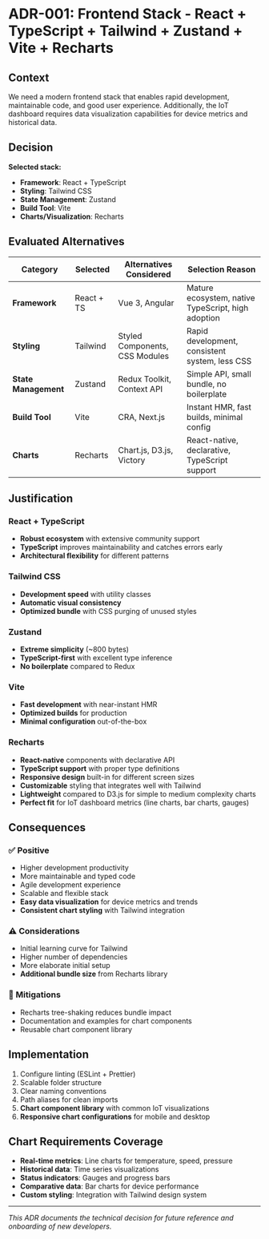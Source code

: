# ADR-001: Frontend Stack - React + TypeScript + Tailwind + Zustand + Vite + Recharts


## Context
We need a modern frontend stack that enables rapid development, maintainable code, and good user experience. Additionally, the IoT dashboard requires data visualization capabilities for device metrics and historical data.

## Decision
**Selected stack:**
- **Framework**: React + TypeScript
- **Styling**: Tailwind CSS  
- **State Management**: Zustand
- **Build Tool**: Vite
- **Charts/Visualization**: Recharts

## Evaluated Alternatives

| Category | Selected | Alternatives Considered | Selection Reason |
|-----------|--------------|---------------------------|-------------------|
| **Framework** | React + TS | Vue 3, Angular | Mature ecosystem, native TypeScript, high adoption |
| **Styling** | Tailwind | Styled Components, CSS Modules | Rapid development, consistent system, less CSS |
| **State Management** | Zustand | Redux Toolkit, Context API | Simple API, small bundle, no boilerplate |
| **Build Tool** | Vite | CRA, Next.js | Instant HMR, fast builds, minimal config |
| **Charts** | Recharts | Chart.js, D3.js, Victory | React-native, declarative, TypeScript support |

## Justification

### React + TypeScript
- **Robust ecosystem** with extensive community support
- **TypeScript** improves maintainability and catches errors early
- **Architectural flexibility** for different patterns

### Tailwind CSS
- **Development speed** with utility classes
- **Automatic visual consistency**
- **Optimized bundle** with CSS purging of unused styles

### Zustand
- **Extreme simplicity** (~800 bytes)
- **TypeScript-first** with excellent type inference
- **No boilerplate** compared to Redux

### Vite
- **Fast development** with near-instant HMR
- **Optimized builds** for production
- **Minimal configuration** out-of-the-box

### Recharts
- **React-native** components with declarative API
- **TypeScript support** with proper type definitions  
- **Responsive design** built-in for different screen sizes
- **Customizable** styling that integrates well with Tailwind
- **Lightweight** compared to D3.js for simple to medium complexity charts
- **Perfect fit** for IoT dashboard metrics (line charts, bar charts, gauges)

## Consequences

### ✅ Positive
- Higher development productivity
- More maintainable and typed code
- Agile development experience
- Scalable and flexible stack
- **Easy data visualization** for device metrics and trends
- **Consistent chart styling** with Tailwind integration

### ⚠️ Considerations
- Initial learning curve for Tailwind
- Higher number of dependencies
- More elaborate initial setup
- **Additional bundle size** from Recharts library

### 🔧 Mitigations
- Recharts tree-shaking reduces bundle impact
- Documentation and examples for chart components
- Reusable chart component library

## Implementation
1. Configure linting (ESLint + Prettier)
2. Scalable folder structure
3. Clear naming conventions
4. Path aliases for clean imports
5. **Chart component library** with common IoT visualizations
6. **Responsive chart configurations** for mobile and desktop

## Chart Requirements Coverage
- **Real-time metrics**: Line charts for temperature, speed, pressure
- **Historical data**: Time series visualizations
- **Status indicators**: Gauges and progress bars
- **Comparative data**: Bar charts for device performance
- **Custom styling**: Integration with Tailwind design system

---
*This ADR documents the technical decision for future reference and onboarding of new developers.*